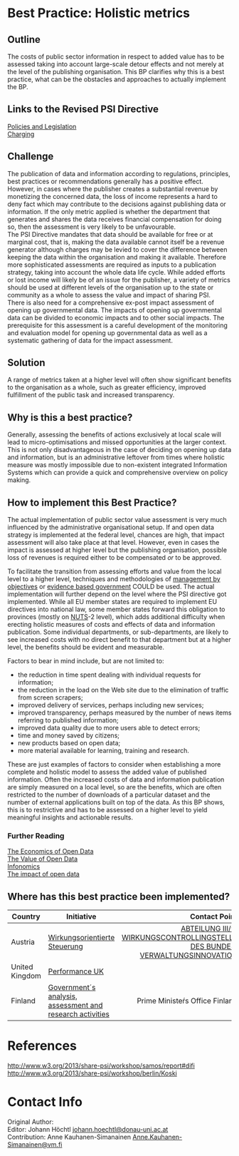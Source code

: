 # Best Practice: Holistic metrics

## Outline
The costs of public sector information in respect to added value has to be assessed taking into account large-scale detour effects and not merely at the level of the publishing organisation. This BP clarifies why this is a best practice, what can be the obstacles and approaches to actually implement the BP.

## Links to the Revised PSI Directive
[Policies and Legislation](http://www.w3.org/2013/share-psi/elements#policy)  
[Charging](http://www.w3.org/2013/share-psi/elements#charging)  

## Challenge
The publication of data and information according to regulations, principles, best practices or recommendations generally has a positive effect. However, in cases where the publisher creates a substantial revenue by monetizing the concerned data, the loss of income represents a hard to deny fact which may contribute to the decisions against publishing data or information. If the only metric applied is whether the department that generates and shares the data receives financial compensation for doing so, then the assessment is very likely to be unfavourable.  
The PSI Directive mandates that data should be available for free or at marginal cost, that is, making the data available cannot itself be a revenue generator although charges may be levied to cover the difference between keeping the data within the organisation and making it available. Therefore more sophisticated assessments are required as inputs to a publication strategy, taking into account the whole data life cycle. While added efforts or lost income will likely be of an issue for the publisher, a variety of metrics should be used at different levels of the organisation up to the state or community as a whole to assess the value and impact of sharing PSI.  
There is also need for a comprehensive ex-post impact assessment of opening up governmental data. The impacts of opening up governmental data can be divided to economic impacts and to other social impacts. The prerequisite for  this assessment is a careful development of the monitoring and evaluation model for opening up governmental data as well as a systematic gathering of data for the impact assessment.

## Solution
A range of metrics taken at a higher level will often show significant benefits to the organisation as a whole, such as greater efficiency, improved fulfillment of the public task and increased transparency.

## Why is this a best practice?
Generally, assessing the benefits of actions exclusively at local scale will lead to micro-optimisations and missed opportunities at the larger context. This is not only disadvantageous in the case of deciding on opening up data and information, but is an administrative leftover from times where holistic measure was mostly impossible due to non-existent integrated Information Systems which can provide a quick and comprehensive overview on policy making.

## How to implement this Best Practice?
The actual implementation of public sector value assessment is very much influenced by the administrative organisational setup. If and open data strategy is implemented at the federal level, chances are high, that impact assessment will also take place at that level. However, even in cases the impact is assessed at higher level but the publishing organisation, possible loss of revenues is required either to be compensated _or_ to be approved.

To facilitate the transition from assessing efforts and value from the local level to a higher level, techniques and methodologies of [management by objectives](https://en.wikipedia.org/wiki/Management_by_objectives) or [evidence based government](https://en.wikipedia.org/wiki/Evidence-based_policy) COULD be used. The actual implementation will further depend on the level where the PSI directive got implemented. While all EU member states are required to implement  EU directives into national law, some member states forward this obligation to provinces (mostly on [NUTS](http://ec.europa.eu/eurostat/web/nuts/overview)-2 level), which adds additional difficulty when erecting holistic measures of costs and effects of data and information publication. Some individual departments, or sub-departments, are likely to see increased costs with no direct benefit to that department but at a higher level, the benefits should be evident and measurable.

Factors to bear in mind include, but are not limited to:
* the reduction in time spent dealing with individual requests for information;
* the reduction in the load on the Web site due to the elimination of traffic from screen scrapers;
* improved delivery of services, perhaps including new services;
* improved transparency, perhaps measured by the number of news items referring to published information;
* improved data quality due to more users able to detect errors;
* time and money saved by citizens;
* new products based on open data;
* more material available for learning, training and research.

These are just examples of factors to consider when establishing a more complete and holistic model to assess the added value of published information. Often the increased costs of data and information publication are simply measured on a local level, so are the benefits, which are often restricted to the number of downloads of a particular dataset and the number of external applications built on top of the data. As this BP shows, this is to restrictive and has to be assessed on a higher level to yield meaningful insights and actionable results.

### Further Reading
[The Economics of Open Data](https://countculture.wordpress.com/2011/10/13/the-economics-of-open-data-the-big-society/)  
[The Value of Open Data](http://theodi.org/the-value-of-open-data)  
[Infonomics](https://en.wikipedia.org/wiki/Infonomics)  
[The impact of open data](http://vm.fi/julkaisu?pubid=5202)

## Where has this best practice been implemented?

| Country | Initiative | Contact Point |
|---|---|---:|
| Austria | [Wirkungsorientierte Steuerung](https://www.oeffentlicherdienst.gv.at/wirkungsorientierte_verwaltung/steuerung/index.html) | [ABTEILUNG III/9: WIRKUNGSCONTROLLINGSTELLE DES BUNDES, VERWALTUNGSINNOVATION](http://www.bka.gv.at/gfe/gfe_org.aspx?org=III/9) |
| United Kingdom | [Performance UK](https://www.gov.uk/performance) |  |
| Finland | [Government´s analysis, assessment and research activities](http://tietokayttoon.fi/en/frontpage) | Prime Ministeŕs Office Finland |


# References
http://www.w3.org/2013/share-psi/workshop/samos/report#difi
http://www.w3.org/2013/share-psi/workshop/berlin/Koski

# Contact Info
Original Author:  
Editor: Johann Höchtl <johann.hoechtl@donau-uni.ac.at>  
Contribution: Anne Kauhanen-Simanainen <Anne.Kauhanen-Simanainen@vm.fi>
